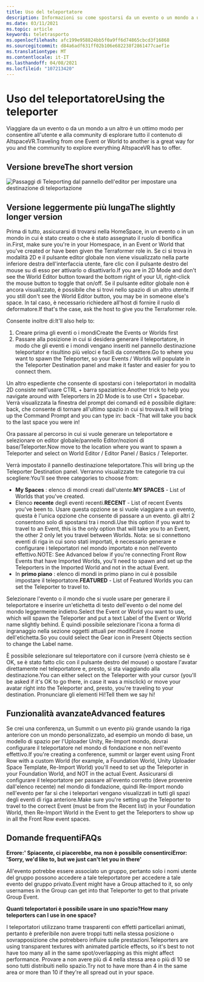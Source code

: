 ```yaml
---
title: Uso del teleportatore
description: Informazioni su come spostarsi da un evento o un mondo a un altro usando un teleportatore in AltspaceVR.
ms.date: 03/11/2021
ms.topic: article
keywords: teletrasporto
ms.openlocfilehash: afc199e958824bb5f0a9ff6d74865cbcd3f16868
ms.sourcegitcommit: d84a6adf631ff02b106e682238f2861477caef1e
ms.translationtype: MT
ms.contentlocale: it-IT
ms.lasthandoff: 04/08/2021
ms.locfileid: "107213420"
---
```

# <a name="using-the-teleporter"></a><span data-ttu-id="8bcde-104">Uso del teleportatore</span><span class="sxs-lookup"><span data-stu-id="8bcde-104">Using the teleporter</span></span>

<span data-ttu-id="8bcde-105">Viaggiare da un evento o da un mondo a un altro è un ottimo modo per consentire all'utente e alla community di esplorare tutto il contenuto di AltspaceVR.</span><span class="sxs-lookup"><span data-stu-id="8bcde-105">Traveling from one Event or World to another is a great way for you and the community to explore everything AltspaceVR has to offer.</span></span>

## <a name="the-short-version"></a><span data-ttu-id="8bcde-106">Versione breve</span><span class="sxs-lookup"><span data-stu-id="8bcde-106">The short version</span></span>

![Passaggi di Teleporting dal pannello dell'editor per impostare una destinazione di teleportazione](images/teleporter.png)

## <a name="the-slightly-longer-version"></a><span data-ttu-id="8bcde-108">Versione leggermente più lunga</span><span class="sxs-lookup"><span data-stu-id="8bcde-108">The slightly longer version</span></span>

<span data-ttu-id="8bcde-109">Prima di tutto, assicurarsi di trovarsi nella HomeSpace, in un evento o in un mondo in cui è stato creato o che è stato assegnato il ruolo di bonifica in.</span><span class="sxs-lookup"><span data-stu-id="8bcde-109">First, make sure you're in your Homespace, in an Event or World that you've created or have been given the Terraformer role in.</span></span> <span data-ttu-id="8bcde-110">Se ci si trova in modalità 2D e il pulsante editor globale non viene visualizzato nella parte inferiore destra dell'interfaccia utente, fare clic con il pulsante destro del mouse su di esso per attivarlo o disattivarlo.</span><span class="sxs-lookup"><span data-stu-id="8bcde-110">If you are in 2D Mode and don't see the World Editor button toward the bottom right of your UI, right-click the mouse button to toggle that on/off.</span></span> <span data-ttu-id="8bcde-111">Se il pulsante editor globale non è ancora visualizzato, è possibile che si trovi nello spazio di un altro utente.</span><span class="sxs-lookup"><span data-stu-id="8bcde-111">If you still don't see the World Editor button, you may be in someone else's space.</span></span> <span data-ttu-id="8bcde-112">In tal caso, è necessario richiedere all'host di fornire il ruolo di deformatore.</span><span class="sxs-lookup"><span data-stu-id="8bcde-112">If that's the case, ask the host to give you the Terraformer role.</span></span>

<span data-ttu-id="8bcde-113">Consente inoltre di:</span><span class="sxs-lookup"><span data-stu-id="8bcde-113">It'll also help to:</span></span> 
1. <span data-ttu-id="8bcde-114">Creare prima gli eventi o i mondi</span><span class="sxs-lookup"><span data-stu-id="8bcde-114">Create the Events or Worlds first</span></span>
2. <span data-ttu-id="8bcde-115">Passare alla posizione in cui si desidera generare il teleportatore, in modo che gli eventi e i mondi vengano inseriti nel pannello destinazione teleportator e risultino più veloci e facili da connettere.</span><span class="sxs-lookup"><span data-stu-id="8bcde-115">Go to where you want to spawn the Teleporter, so your Events / Worlds will populate in the Teleporter Destination panel and make it faster and easier for you to connect them.</span></span>

<span data-ttu-id="8bcde-116">Un altro espediente che consente di spostarsi con i teleportatori in modalità 2D consiste nell'usare CTRL + barra spaziatrice.</span><span class="sxs-lookup"><span data-stu-id="8bcde-116">Another trick to help you navigate around with Teleporters in 2D Mode is to use Ctrl + Spacebar.</span></span> <span data-ttu-id="8bcde-117">Verrà visualizzata la finestra del prompt dei comandi ed è possibile digitare: back, che consente di tornare all'ultimo spazio in cui si trovava.</span><span class="sxs-lookup"><span data-stu-id="8bcde-117">It will bring up the Command Prompt and you can type in: back -That will take you back to the last space you were in!</span></span> 

<span data-ttu-id="8bcde-118">Ora passare al percorso in cui si vuole generare un teleportatore e selezionare on editor globale/pannello Editor/nozioni di base/Teleporter.</span><span class="sxs-lookup"><span data-stu-id="8bcde-118">Now move to the location where you want to spawn a Teleporter and select on World Editor / Editor Panel / Basics / Teleporter.</span></span>

<span data-ttu-id="8bcde-119">Verrà impostato il pannello destinazione teleportatore.</span><span class="sxs-lookup"><span data-stu-id="8bcde-119">This will bring up the Teleporter Destination panel.</span></span> <span data-ttu-id="8bcde-120">Verranno visualizzate tre categorie tra cui scegliere:</span><span class="sxs-lookup"><span data-stu-id="8bcde-120">You'll see three categories to choose from:</span></span>

* <span data-ttu-id="8bcde-121">**My Spaces** : elenco di mondi creati dall'utente.</span><span class="sxs-lookup"><span data-stu-id="8bcde-121">**MY SPACES** - List of Worlds that you've created.</span></span>
* <span data-ttu-id="8bcde-122">Elenco **recente** degli eventi recenti.</span><span class="sxs-lookup"><span data-stu-id="8bcde-122">**RECENT** - List of recent Events you've been to.</span></span> <span data-ttu-id="8bcde-123">Usare questa opzione se si vuole viaggiare a un evento, questa è l'unica opzione che consente di passare a un evento. gli altri 2 consentono solo di spostarsi tra i mondi.</span><span class="sxs-lookup"><span data-stu-id="8bcde-123">Use this option if you want to travel to an Event, this is the only option that will take you to an Event, the other 2 only let you travel between Worlds.</span></span> <span data-ttu-id="8bcde-124">Nota: se si connettono eventi di riga in cui sono stati importati, è necessario generare e configurare i teleportatori nel mondo importato e non nell'evento effettivo.</span><span class="sxs-lookup"><span data-stu-id="8bcde-124">NOTE: See Advanced below if you're connecting Front Row Events that have Imported Worlds, you'll need to spawn and set up the Teleporters in the Imported World and not in the actual Event.</span></span>
* <span data-ttu-id="8bcde-125">In **primo piano** : elenco di mondi in primo piano in cui è possibile impostare il teleportatore.</span><span class="sxs-lookup"><span data-stu-id="8bcde-125">**FEATURED** - List of Featured Worlds you can set the Teleporter to travel to.</span></span>

<span data-ttu-id="8bcde-126">Selezionare l'evento o il mondo che si vuole usare per generare il teleportatore e inserire un'etichetta di testo dell'evento o del nome del mondo leggermente indietro.</span><span class="sxs-lookup"><span data-stu-id="8bcde-126">Select the Event or World you want to use, which will spawn the Teleporter and put a text Label of the Event or World name slightly behind.</span></span> <span data-ttu-id="8bcde-127">È quindi possibile selezionare l'icona a forma di ingranaggio nella sezione oggetti attuali per modificare il nome dell'etichetta.</span><span class="sxs-lookup"><span data-stu-id="8bcde-127">So you could select the Gear icon in Present Objects section to change the Label name.</span></span>

<span data-ttu-id="8bcde-128">È possibile selezionare sul teleportatore con il cursore (verrà chiesto se è OK, se è stato fatto clic con il pulsante destro del mouse) o spostare l'avatar direttamente nel teleportatore e, presto, si sta viaggiando alla destinazione.</span><span class="sxs-lookup"><span data-stu-id="8bcde-128">You can either select on the Teleporter with your cursor (you'll be asked if it's OK to go there, in case it was a misclick) or move your avatar right into the Teleporter and, presto, you're traveling to your destination.</span></span> <span data-ttu-id="8bcde-129">Pronunciare gli elementi Hi!</span><span class="sxs-lookup"><span data-stu-id="8bcde-129">Tell them we say hi!</span></span>

## <a name="advanced-features"></a><span data-ttu-id="8bcde-130">Funzionalità avanzate</span><span class="sxs-lookup"><span data-stu-id="8bcde-130">Advanced features</span></span>

<span data-ttu-id="8bcde-131">Se crei una conferenza, un Summit o un evento più grande usando la riga anteriore con un mondo personalizzato, ad esempio un mondo di base, un modello di spazio per l'Uploader Unity, Re-Import mondo, dovrai configurare il teleportatore nel mondo di fondazione e non nell'evento effettivo.</span><span class="sxs-lookup"><span data-stu-id="8bcde-131">If you're creating a conference, summit or larger event using Front Row with a custom World (for example, a Foundation World, Unity Uploader Space Template, Re-Import World) you'll need to set up the Teleporter in your Foundation World, and NOT in the actual Event.</span></span> <span data-ttu-id="8bcde-132">Assicurarsi di configurare il teleportatore per passare all'evento corretto (deve provenire dall'elenco recente) nel mondo di fondazione, quindi Re-Import mondo nell'evento per far sì che i teleportari vengano visualizzati in tutti gli spazi degli eventi di riga anteriore.</span><span class="sxs-lookup"><span data-stu-id="8bcde-132">Make sure you're setting up the Teleporter to travel to the correct Event (must be from the Recent list) in your Foundation World, then Re-Import World in the Event to get the Teleporters to show up in all the Front Row event spaces.</span></span>

## <a name="faqs"></a><span data-ttu-id="8bcde-133">Domande frequenti</span><span class="sxs-lookup"><span data-stu-id="8bcde-133">FAQs</span></span>

<span data-ttu-id="8bcde-134">**Errore:' Spiacente, ci piacerebbe, ma non è possibile consentirci**</span><span class="sxs-lookup"><span data-stu-id="8bcde-134">**Error: 'Sorry, we'd like to, but we just can't let you in there'**</span></span>

<span data-ttu-id="8bcde-135">All'evento potrebbe essere associato un gruppo, pertanto solo i nomi utente del gruppo possono accedere a tale teleportatore per accedere a tale evento del gruppo privato.</span><span class="sxs-lookup"><span data-stu-id="8bcde-135">Event might have a Group attached to it, so only usernames in the Group can get into that Teleporter to get to that private Group Event.</span></span>

<span data-ttu-id="8bcde-136">**Quanti teleportatori è possibile usare in uno spazio?**</span><span class="sxs-lookup"><span data-stu-id="8bcde-136">**How many teleporters can I use in one space?**</span></span>

<span data-ttu-id="8bcde-137">I teleportatori utilizzano trame trasparenti con effetti particellari animati, pertanto è preferibile non avere troppi tutti nella stessa posizione o sovrapposizione che potrebbero influire sulle prestazioni.</span><span class="sxs-lookup"><span data-stu-id="8bcde-137">Teleporters are using transparent textures with animated particle effects, so it's best to not have too many all in the same spot/overlapping as this might affect performance.</span></span> <span data-ttu-id="8bcde-138">Provare a non avere più di 4 nella stessa area o più di 10 se sono tutti distribuiti nello spazio.</span><span class="sxs-lookup"><span data-stu-id="8bcde-138">Try not to have more than 4 in the same area or more than 10 if they're all spread out in your space.</span></span>